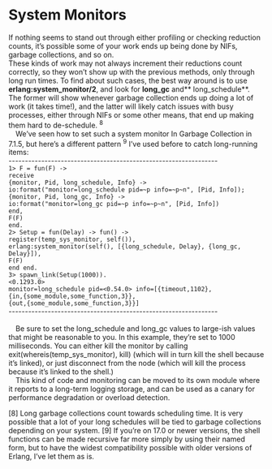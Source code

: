 # System Monitors
If nothing seems to stand out through either profiling or checking reduction counts, it’s
possible some of your work ends up being done by NIFs, garbage collections, and so on.<br>
These kinds of work may not always increment their reductions count correctly, so they
won’t show up with the previous methods, only through long run times.
To find about such cases, the best way around is to use **erlang:system_monitor/2**, and
look for **long_gc** and** long_schedule**. The former will show whenever garbage collection
ends up doing a lot of work (it takes time!), and the latter will likely catch issues with
busy processes, either through NIFs or some other means, that end up making them hard
to de-schedule. <sup>8</sup>
<br>&emsp;We’ve seen how to set such a system monitor In Garbage Collection in 7.1.5, but here’s
a different pattern <sup>9</sup> I’ve used before to catch long-running items:<br>
----------------------------------------------------------------<br>
`1> F = fun(F) ->`<br>
`receive`<br>
`{monitor, Pid, long_schedule, Info} ->`<br>
`io:format("monitor=long_schedule pid=~p info=~p~n", [Pid, Info]);`<br>
`{monitor, Pid, long_gc, Info} ->`<br>
`io:format("monitor=long_gc pid=~p info=~p~n", [Pid, Info])`<br>
`end,`<br>
`F(F)`<br>
`end.`<br>
`2> Setup = fun(Delay) -> fun() ->`<br>
`register(temp_sys_monitor, self()),`<br>
`erlang:system_monitor(self(), [{long_schedule, Delay}, {long_gc, Delay}]),`<br>
`F(F)`<br>
`end end.`<br>
`3> spawn_link(Setup(1000)).`<br>
`<0.1293.0>`<br>
`monitor=long_schedule pid=<0.54.0> info=[{timeout,1102},`<br>
`{in,{some_module,some_function,3}},`<br>
`{out,{some_module,some_function,3}}]`<br>
----------------------------------------------------------------<br>
<br>&emsp;Be sure to set the long_schedule and long_gc values to large-ish values that might be
reasonable to you. In this example, they’re set to 1000 milliseconds. You can either kill
the monitor by calling exit(whereis(temp_sys_monitor), kill) (which will in turn kill
the shell because it’s linked), or just disconnect from the node (which will kill the process
because it’s linked to the shell.)
<br>&emsp;This kind of code and monitoring can be moved to its own module where it reports to
a long-term logging storage, and can be used as a canary for performance degradation or
overload detection.

[8] Long garbage collections count towards scheduling time. It is very possible that a lot of your long
schedules will be tied to garbage collections depending on your system.
[9] If you’re on 17.0 or newer versions, the shell functions can be made recursive far more simply by using
their named form, but to have the widest compatibility possible with older versions of Erlang, I’ve let them
as is.

